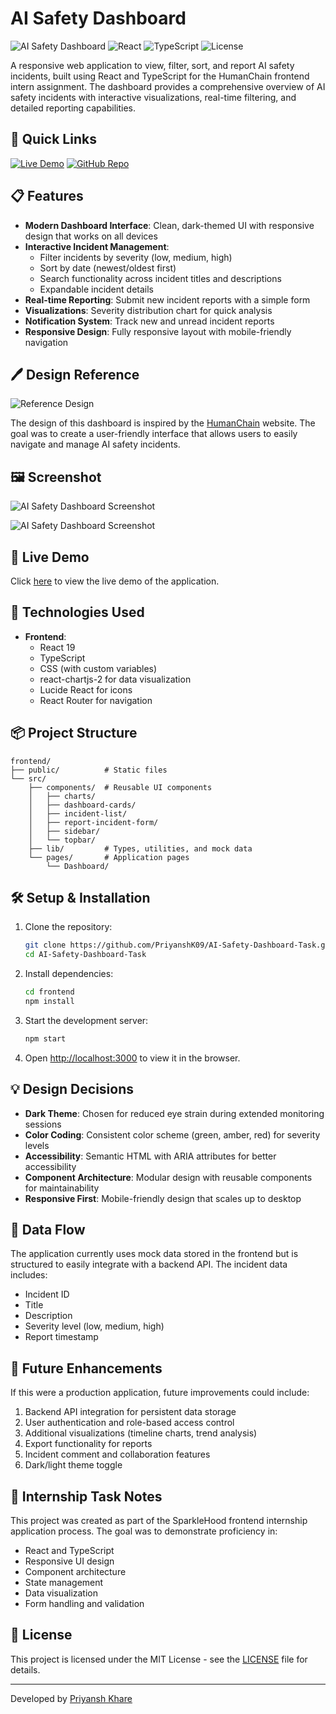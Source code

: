 # AI Safety Dashboard

![AI Safety Dashboard](https://img.shields.io/badge/Status-Internship%20Task-brightgreen)
![React](https://img.shields.io/badge/React-19.1.0-61DAFB?logo=react)
![TypeScript](https://img.shields.io/badge/TypeScript-4.9.5-3178C6?logo=typescript)
![License](https://img.shields.io/badge/License-MIT-blue)

A responsive web application to view, filter, sort, and report AI safety incidents, built using React and TypeScript for the HumanChain frontend intern assignment. The dashboard provides a comprehensive overview of AI safety incidents with interactive visualizations, real-time filtering, and detailed reporting capabilities.

## 🔗 Quick Links

[![Live Demo](https://img.shields.io/badge/Live%20Demo-Click%20Here-brightgreen)](https://aisafety-dashboard.netlify.app)
[![GitHub Repo](https://img.shields.io/badge/GitHub-Repository-181717?logo=github)](https://github.com/PriyanshK09/AI-Safety-Dashboard-Task)

## 📋 Features

- **Modern Dashboard Interface**: Clean, dark-themed UI with responsive design that works on all devices
- **Interactive Incident Management**:
  - Filter incidents by severity (low, medium, high)
  - Sort by date (newest/oldest first)
  - Search functionality across incident titles and descriptions
  - Expandable incident details
- **Real-time Reporting**: Submit new incident reports with a simple form
- **Visualizations**: Severity distribution chart for quick analysis
- **Notification System**: Track new and unread incident reports
- **Responsive Design**: Fully responsive layout with mobile-friendly navigation

## 🖊️ Design Reference

![Reference Design](/ref-img.jpg)

The design of this dashboard is inspired by the [HumanChain](https://humanchain.org/) website. The goal was to create a user-friendly interface that allows users to easily navigate and manage AI safety incidents.

## 🖼️ Screenshot

![AI Safety Dashboard Screenshot](/screenshot1.png)

![AI Safety Dashboard Screenshot](/screenshot2.png)

## 🚀 Live Demo

Click [here](https://aisafety-dashboard.netlify.app/) to view the live demo of the application.

## 🔧 Technologies Used

- **Frontend**:
  - React 19
  - TypeScript
  - CSS (with custom variables)
  - react-chartjs-2 for data visualization
  - Lucide React for icons
  - React Router for navigation

## 📦 Project Structure

```
frontend/
├── public/          # Static files
└── src/
    ├── components/  # Reusable UI components
    │   ├── charts/
    │   ├── dashboard-cards/
    │   ├── incident-list/
    │   ├── report-incident-form/
    │   ├── sidebar/
    │   └── topbar/
    ├── lib/         # Types, utilities, and mock data
    └── pages/       # Application pages
        └── Dashboard/
```

## 🛠️ Setup & Installation

1. Clone the repository:
   ```bash
   git clone https://github.com/PriyanshK09/AI-Safety-Dashboard-Task.git
   cd AI-Safety-Dashboard-Task
   ```

2. Install dependencies:
   ```bash
   cd frontend
   npm install
   ```

3. Start the development server:
   ```bash
   npm start
   ```

4. Open [http://localhost:3000](http://localhost:3000) to view it in the browser.

## 💡 Design Decisions

- **Dark Theme**: Chosen for reduced eye strain during extended monitoring sessions
- **Color Coding**: Consistent color scheme (green, amber, red) for severity levels
- **Accessibility**: Semantic HTML with ARIA attributes for better accessibility
- **Component Architecture**: Modular design with reusable components for maintainability
- **Responsive First**: Mobile-friendly design that scales up to desktop

## 🔄 Data Flow

The application currently uses mock data stored in the frontend but is structured to easily integrate with a backend API. The incident data includes:

- Incident ID
- Title
- Description
- Severity level (low, medium, high)
- Report timestamp

## 🚧 Future Enhancements

If this were a production application, future improvements could include:

1. Backend API integration for persistent data storage
2. User authentication and role-based access control
3. Additional visualizations (timeline charts, trend analysis)
4. Export functionality for reports
5. Incident comment and collaboration features
6. Dark/light theme toggle

## 📝 Internship Task Notes

This project was created as part of the SparkleHood frontend internship application process. The goal was to demonstrate proficiency in:

- React and TypeScript
- Responsive UI design
- Component architecture
- State management
- Data visualization
- Form handling and validation

## 📄 License

This project is licensed under the MIT License - see the [LICENSE](LICENSE) file for details.

---

Developed by [Priyansh Khare](https://github.com/PriyanshK09)
